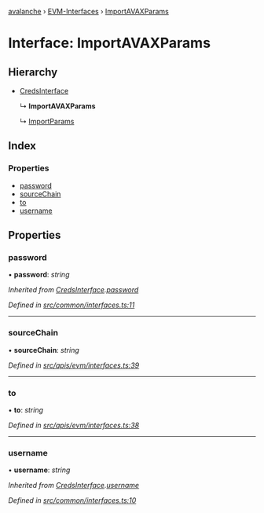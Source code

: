 [avalanche](../README.md) › [EVM-Interfaces](../modules/evm_interfaces.md) › [ImportAVAXParams](evm_interfaces.importavaxparams.md)

# Interface: ImportAVAXParams

## Hierarchy

* [CredsInterface](common_interfaces.credsinterface.md)

  ↳ **ImportAVAXParams**

  ↳ [ImportParams](evm_interfaces.importparams.md)

## Index

### Properties

* [password](evm_interfaces.importavaxparams.md#password)
* [sourceChain](evm_interfaces.importavaxparams.md#sourcechain)
* [to](evm_interfaces.importavaxparams.md#to)
* [username](evm_interfaces.importavaxparams.md#username)

## Properties

###  password

• **password**: *string*

*Inherited from [CredsInterface](common_interfaces.credsinterface.md).[password](common_interfaces.credsinterface.md#password)*

*Defined in [src/common/interfaces.ts:11](https://github.com/ava-labs/avalanchejs/blob/598fbcc/src/common/interfaces.ts#L11)*

___

###  sourceChain

• **sourceChain**: *string*

*Defined in [src/apis/evm/interfaces.ts:39](https://github.com/ava-labs/avalanchejs/blob/598fbcc/src/apis/evm/interfaces.ts#L39)*

___

###  to

• **to**: *string*

*Defined in [src/apis/evm/interfaces.ts:38](https://github.com/ava-labs/avalanchejs/blob/598fbcc/src/apis/evm/interfaces.ts#L38)*

___

###  username

• **username**: *string*

*Inherited from [CredsInterface](common_interfaces.credsinterface.md).[username](common_interfaces.credsinterface.md#username)*

*Defined in [src/common/interfaces.ts:10](https://github.com/ava-labs/avalanchejs/blob/598fbcc/src/common/interfaces.ts#L10)*
